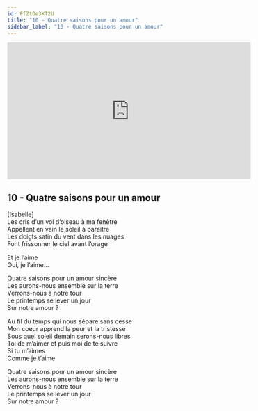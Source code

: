 ```yaml
---
id: FfZtOe3XT2U
title: "10 - Quatre saisons pour un amour"
sidebar_label: "10 - Quatre saisons pour un amour"
---
```


<div class="video-float-container">
  <iframe
    width="560"
    height="315"
    src="https://www.youtube.com/embed/FfZtOe3XT2U"
    title="YouTube video player"
    frameborder="0"
    allow="accelerometer; autoplay; clipboard-write; encrypted-media; gyroscope; picture-in-picture; web-share"
    referrerpolicy="strict-origin-when-cross-origin"
    allowfullscreen
  ></iframe>
</div>

## 10 - Quatre saisons pour un amour

[Isabelle]  
Les cris d’un vol d’oiseau à ma fenêtre  
Appellent en vain le soleil à paraître  
Les doigts satin du vent dans les nuages  
Font frissonner le ciel avant l’orage

Et je l’aime  
Oui, je l’aime…

Quatre saisons pour un amour sincère  
Les aurons-nous ensemble sur la terre  
Verrons-nous à notre tour  
Le printemps se lever un jour  
Sur notre amour ?

Au fil du temps qui nous sépare sans cesse  
Mon coeur apprend la peur et la tristesse  
Sous quel soleil demain serons-nous libres  
Toi de m’aimer et puis moi de te suivre  
Si tu m’aimes  
Comme je t’aime

Quatre saisons pour un amour sincère  
Les aurons-nous ensemble sur la terre  
Verrons-nous à notre tour  
Le printemps se lever un jour  
Sur notre amour ?
